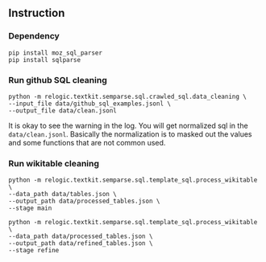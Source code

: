 ## Instruction

### Dependency
```
pip install moz_sql_parser
pip install sqlparse
```

### Run github SQL cleaning

```
python -m relogic.textkit.semparse.sql.crawled_sql.data_cleaning \
--input_file data/github_sql_examples.jsonl \
--output_file data/clean.jsonl
```

It is okay to see the warning in the log.
You will get normalized sql in the `data/clean.jsonl`. Basically the normalization is to masked out the 
values and some functions that are not common used.

### Run wikitable cleaning

```
python -m relogic.textkit.semparse.sql.template_sql.process_wikitable \
--data_path data/tables.json \
--output_path data/processed_tables.json \
--stage main

python -m relogic.textkit.semparse.sql.template_sql.process_wikitable \
--data_path data/processed_tables.json \
--output_path data/refined_tables.json \
--stage refine
```

